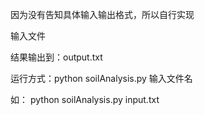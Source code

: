 因为没有告知具体输入输出格式，所以自行实现

输入文件

结果输出到：output.txt

运行方式：python soilAnalysis.py 输入文件名

如：      python soilAnalysis.py input.txt 
